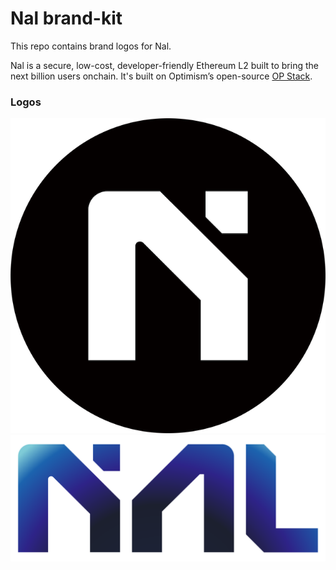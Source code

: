# Nal brand-kit

This repo contains brand logos for Nal.

Nal is a secure, low-cost, developer-friendly Ethereum L2 built to bring the next billion users onchain. It's built on Optimism’s open-source [OP Stack](https://stack.optimism.io/).


### Logos

![Black Logo](logo/nal_logo_black.png)
![Blue Logo](logo/nal_logo_blue.svg)